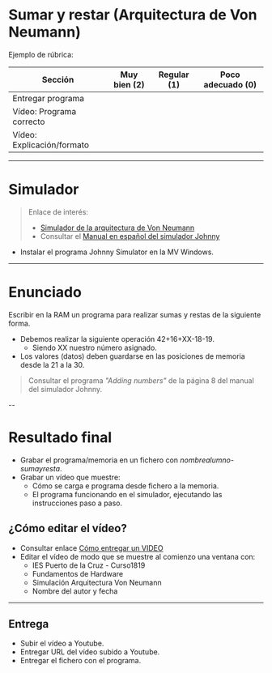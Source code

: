 
# Sumar y restar (Arquitectura de Von Neumann)

Ejemplo de rúbrica:

| Sección               | Muy bien (2) | Regular (1) | Poco adecuado (0) |
| --------------------- | ------------ | ----------- | ----------------- |
| Entregar programa          | | | |
| Vídeo: Programa correcto   | | | |
| Vídeo: Explicación/formato | | | |

---

# Simulador

> Enlace de interés:
> * [Simulador de la arquitectura de Von Neumann](https://youtu.be/SBX9pma_e-g)
> * Consultar el [Manual en español del simulador Johnny](https://github.com/dvarrui/johnny-simulator-es)

* Instalar el programa Johnny Simulator en la MV Windows.

---

# Enunciado

 Escribir en la RAM un programa para realizar sumas y restas de la siguiente forma.
* Debemos realizar la siguiente operación 42+16+XX-18-19.
    * Siendo XX nuestro número asignado.
* Los valores (datos) deben guardarse en las posiciones de memoria desde la 21 a la 30.

> Consultar el programa *"Adding numbers"* de la página 8 del manual del simulador Johnny.

--

# Resultado final

* Grabar el programa/memoria en un fichero con *nombrealumno-sumayresta*.
* Grabar un vídeo que muestre:
    * Cómo se carga e programa desde fichero a la memoria.
    * El programa funcionando en el simulador, ejecutando las instrucciones paso a paso.

## ¿Cómo editar el vídeo?

* Consultar enlace [Cómo entregar un VIDEO](../../global/entregar/video.md)
* Editar el vídeo de modo que se muestre al comienzo una ventana con:
    * IES Puerto de la Cruz - Curso1819
    * Fundamentos de Hardware
    * Simulación Arquitectura Von Neumann
    * Nombre del autor y fecha

---

## Entrega

* Subir el vídeo a Youtube.
* Entregar URL del vídeo subido a Youtube.
* Entregar el fichero con el programa.
